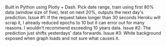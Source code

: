 Built in Python using Plotly + Dash. Pick date range, train using first 80% data (window size of five), test on next 20%, outputs the next day's prediction.
Issue #1: If the request takes longer than 30 seconds Heroku will scrap it, I already reduced epochs to 10 but it can error out for many reasons. I wouldn't recommend exceeding 10 years data.
Issue #2: The prediction just shifts yesterdays' data forwards.
Issue #3: White background exposed when graph loads and not sure what causes it.
